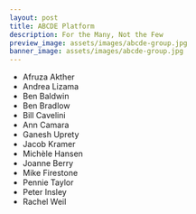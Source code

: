 ```yaml
---
layout: post
title: ABCDE Platform
description: For the Many, Not the Few
preview_image: assets/images/abcde-group.jpg
banner_image: assets/images/abcde-group.jpg
---
```


- Afruza Akther
- Andrea Lizama
- Ben Baldwin
- Ben Bradlow
- Bill Cavelini
- Ann Camara
- Ganesh Uprety
- Jacob Kramer
- Michèle Hansen
- Joanne Berry
- Mike Firestone
- Pennie Taylor
- Peter Insley
- Rachel Weil
